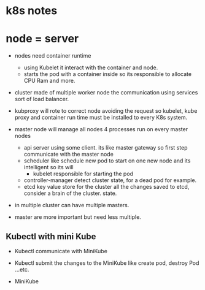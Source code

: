 # k8s notes

# node = server

- nodes need container runtime
  - using Kubelet it interact with the container and node.
  - starts the pod with a container inside so its responsible to allocate CPU Ram and more.
- cluster made of multiple worker node the communication using services sort of load balancer. 
- kubproxy will rote to correct node avoiding the request 
so kubelet, kube proxy and container run time must be installed to every K8s system.

- master node will manage all nodes
4 processes run on every master nodes
  - api server using some client. its like master gateway so first step communicate with the master node
  - scheduler like schedule new pod to start on one new node and its intelligent so its will 
    - kubelet responsible for starting the pod
  - controller-manager detect cluster state, for a dead pod for example.
  - etcd key value store for the cluster all the changes saved to etcd, consider a brain of the cluster. state.
- in multiple cluster can have multiple masters.
- master are more important but need less multiple.


## Kubectl with mini Kube
- Kubectl communicate with MiniKube
- Kubectl submit the changes to the MiniKube like create pod, destroy Pod …etc.

- MiniKube

